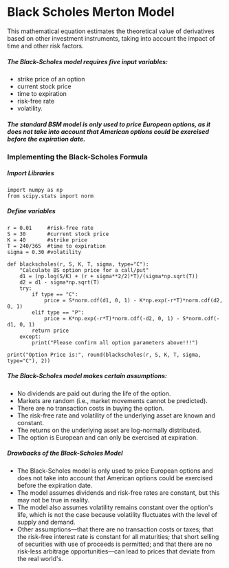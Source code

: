 # Black Scholes Merton Model
This mathematical equation estimates the theoretical value of derivatives based on other investment instruments, taking into account the impact of time and other risk factors. 
##### The Black-Scholes model requires five input variables: 
- strike price of an option 
- current stock price 
- time to expiration 
- risk-free rate
- volatility.

##### The standard BSM model is only used to price European options, as it does not take into account that American options could be exercised before the expiration date.

### Implementing the Black-Scholes Formula

##### Import Libraries
```
import numpy as np
from scipy.stats import norm
```

##### Define variables
```
r = 0.01     #risk-free rate
S = 30       #current stock price
K = 40       #strike price
T = 240/365  #time to expiration
sigma = 0.30 #volatility
```

```
def blackscholes(r, S, K, T, sigma, type="C"):
    "Calculate BS option price for a call/put"
    d1 = (np.log(S/K) + (r + sigma**2/2)*T)/(sigma*np.sqrt(T))
    d2 = d1 - sigma*np.sqrt(T)
    try:
        if type == "C":
            price = S*norm.cdf(d1, 0, 1) - K*np.exp(-r*T)*norm.cdf(d2, 0, 1)
        elif type == "P":
            price = K*np.exp(-r*T)*norm.cdf(-d2, 0, 1) - S*norm.cdf(-d1, 0, 1)
        return price
    except:
        print("Please confirm all option parameters above!!!")
        
print("Option Price is:", round(blackscholes(r, S, K, T, sigma, type="C"), 2))
```

##### The Black-Scholes model makes certain assumptions:

- No dividends are paid out during the life of the option.
- Markets are random (i.e., market movements cannot be predicted).
- There are no transaction costs in buying the option.
- The risk-free rate and volatility of the underlying asset are known and constant.
- The returns on the underlying asset are log-normally distributed.
- The option is European and can only be exercised at expiration.

##### Drawbacks of the Black-Scholes Model

- The Black-Scholes model is only used to price European options and does not take into account that American options could be exercised before the expiration date.
- The model assumes dividends and risk-free rates are constant, but this may not be true in reality.
- The model also assumes volatility remains constant over the option's life, which is not the case because volatility fluctuates with the level of supply and demand.
- Other assumptions—that there are no transaction costs or taxes; that the risk-free interest rate is constant for all maturities; that short selling of securities with use of proceeds is permitted; and that there are no risk-less arbitrage opportunities—can lead to prices that deviate from the real world's.
